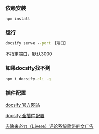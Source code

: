 ### 依赖安装
```cmd
npm install
```

### 运行
```cmd
docsify serve --port 【端口】
```
不指定端口，默认3000

### 如果docsify找不到
```cmd
npm i docsify-cli -g
```

### 插件配置
[docsify 官方网站](https://docsify.js.org/#/zh-cn/)

[docsify 全插件配置](https://xiaofei.site/#/%E8%B5%84%E6%BA%90%E5%AF%BC%E8%88%AA/link?id=%e6%96%87%e6%a1%a3%e5%b7%a5%e5%85%b7)

[去除来必力（Livere）评论系统附带韩文广告](https://wzw21.cn/2022/02/06/rm-ad/)
